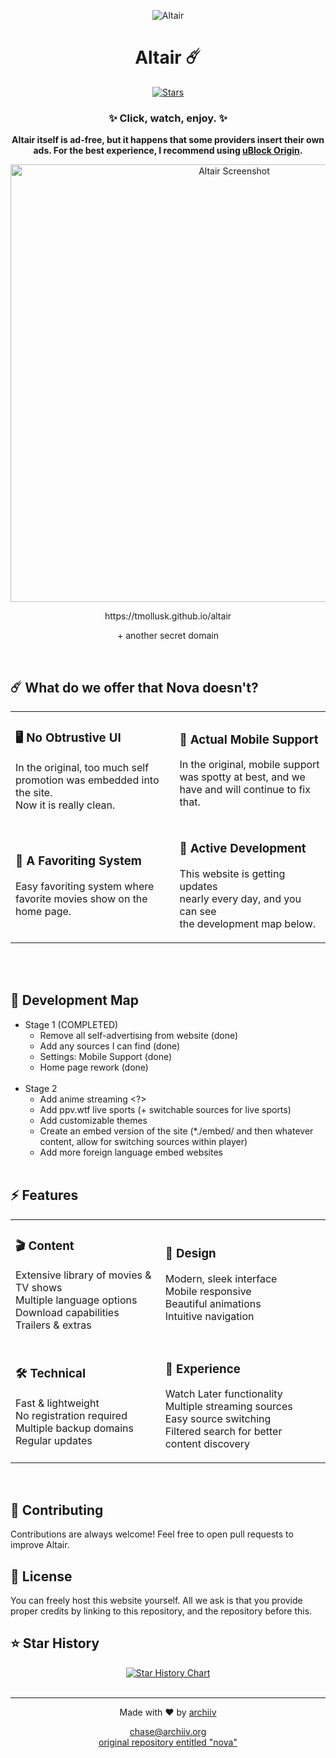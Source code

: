 <div align="center">
  
  ![Altair](logo.png)
  <h1>Altair ☄️</h1>
  <p>
    <a href="https://github.com/molluskt/altair/stargazers">
      <img src="https://img.shields.io/github/stars/molluskt/altair?color=%23A855F7&logo=github&style=for-the-badge" alt="Stars">
    </a>
  </p>
  <h3>✨ Click, watch, enjoy. ✨</h3>
  
  <p><strong>Altair itself is ad-free, but it happens that some providers insert their own ads. For the best experience, I recommend using <a href="https://ublockorigin.com/">uBlock Origin</a>.</strong></p>
  
  <p align="center">
    <img alt="Altair Screenshot" src="https://iili.io/2iL3qAB.png" width="700">
  </p>

  
  <p>https://tmollusk.github.io/altair</p>
  <p>+ another secret domain</p>
  <br>
</div>

## ☄️ What do we offer that Nova doesn't?

<div align="center">
<table>
<tr>
<td>

### 🖥️ No Obtrustive UI
In the original, too much self</br>
promotion was embedded into the site.</br>
Now it is really clean.

</td>
<td>

### 📱 Actual Mobile Support
In the original, mobile support</br>
was spotty at best, and we</br>
have and will continue to fix that.

</td>
</tr>
<tr>
<td>

### 🤩 A Favoriting System
Easy favoriting system where</br>
favorite movies show on the</br>
home page.

</td>
<td>

### 📖 Active Development
This website is getting updates</br>
nearly every day, and you can see</br>
the development map below.

</td>
</tr>
</table>
</div>
</td><br><br>


## 👔 Development Map

- Stage 1 (COMPLETED)
  - Remove all self-advertising from website (done)
  - Add any sources I can find (done)
  - Settings: Mobile Support (done)
  - Home page rework (done)<br><br>
- Stage 2 
  - Add anime streaming <?>
  - Add ppv.wtf live sports (+ switchable sources for live sports)
  - Add customizable themes
  - Create an embed version of the site (*./embed/ and then whatever content, allow for switching sources within player)
  - Add more foreign language embed websites<br><br>

## ⚡ Features

<div align="center">
<table>
<tr>
<td>

### 🎬 Content
Extensive library of movies & TV shows <br>
Multiple language options <br>
Download capabilities <br>
Trailers & extras

</td>
<td>

### 🎨 Design
Modern, sleek interface <br>
Mobile responsive <br>
Beautiful animations <br>
Intuitive navigation

</td>
</tr>
<tr>
<td>

### 🛠 Technical
Fast & lightweight <br>
No registration required <br>
Multiple backup domains <br>
Regular updates

</td>
<td>

### 🌟 Experience
Watch Later functionality <br>
Multiple streaming sources <br>
Easy source switching <br>
Filtered search for better content discovery

</td>
</tr>
</table>
</div></br>

## 🤝 Contributing

Contributions are always welcome! Feel free to open pull requests to improve Altair.</br>

## 📝 License

You can freely host this website yourself. All we ask is that you provide proper credits by linking to this repository, and the repository before this.</br>

## ⭐ Star History

<div align="center">
<a href="https://star-history.com/#molluskt/altair&Timeline">
  <picture>
    <source media="(prefers-color-scheme: dark)" srcset="https://api.star-history.com/svg?repos=molluskt/altair&type=Timeline&theme=dark" />
    <source media="(prefers-color-scheme: light)" srcset="https://api.star-history.com/svg?repos=molluskt/altair&type=Timeline" />
    <img alt="Star History Chart" src="https://api.star-history.com/svg?repos=molluskt/altair&type=Timeline" />
  </picture>
</a>
</div><br>

<div align="center">
  
---
  
<p>Made with ❤️ by <a href="https://github.com/archiivv">archiiv</a></p>
<p>
  <a href="mailto:chase@archiiv.org">chase@archiiv.org</a></br>
  <a href="https://github.com/ambr0sial/nova">original repository entitled "nova"</a>
</p>
  
</div> 
